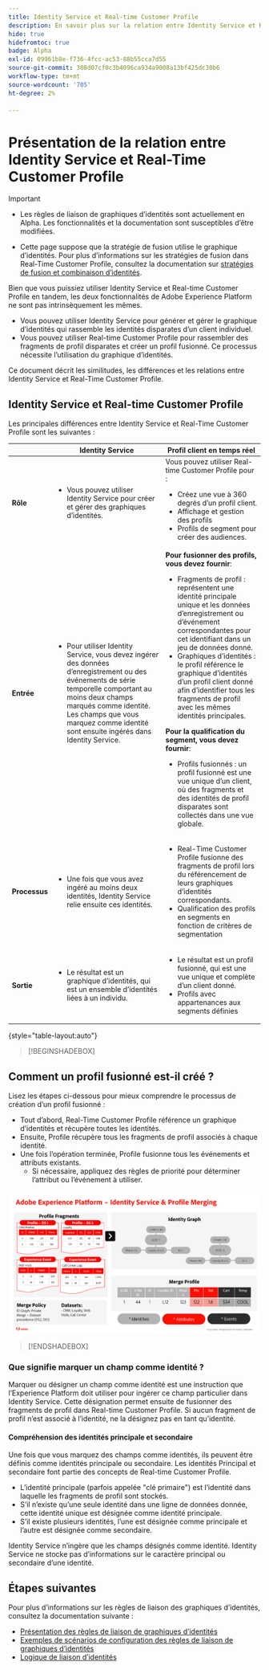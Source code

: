 ```yaml
---
title: Identity Service et Real-time Customer Profile
description: En savoir plus sur la relation entre Identity Service et Real-Time Customer Profile
hide: true
hidefromtoc: true
badge: Alpha
exl-id: 09961b8e-f736-4fcc-ac53-88b55cca7d55
source-git-commit: 308d07cf0c3b4096ca934a9008a13bf425dc30b6
workflow-type: tm+mt
source-wordcount: '705'
ht-degree: 2%

---
```


# Présentation de la relation entre Identity Service et Real-Time Customer Profile

>[!IMPORTANT]
>
>* Les règles de liaison de graphiques d’identités sont actuellement en Alpha. Les fonctionnalités et la documentation sont susceptibles d’être modifiées.
>
>* Cette page suppose que la stratégie de fusion utilise le graphique d’identités. Pour plus d’informations sur les stratégies de fusion dans Real-Time Customer Profile, consultez la documentation sur [stratégies de fusion et combinaison d’identités](../../profile/merge-policies/overview.md#identity-stitching).

Bien que vous puissiez utiliser Identity Service et Real-time Customer Profile en tandem, les deux fonctionnalités de Adobe Experience Platform ne sont pas intrinsèquement les mêmes.

* Vous pouvez utiliser Identity Service pour générer et gérer le graphique d’identités qui rassemble les identités disparates d’un client individuel.
* Vous pouvez utiliser Real-time Customer Profile pour rassembler des fragments de profil disparates et créer un profil fusionné. Ce processus nécessite l’utilisation du graphique d’identités.

Ce document décrit les similitudes, les différences et les relations entre Identity Service et Real-Time Customer Profile.

## Identity Service et Real-time Customer Profile

Les principales différences entre Identity Service et Real-Time Customer Profile sont les suivantes :

| | Identity Service | Profil client en temps réel |
| --- | --- |--- |
| **Rôle** | <ul><li>Vous pouvez utiliser Identity Service pour créer et gérer des graphiques d’identités.</li></ul> | Vous pouvez utiliser Real-time Customer Profile pour : <ul><li>Créez une vue à 360 degrés d’un profil client.</li><li>Affichage et gestion des profils</li><li>Profils de segment pour créer des audiences.</li></ul> |
| **Entrée** | <ul><li>Pour utiliser Identity Service, vous devez ingérer des données d’enregistrement ou des événements de série temporelle comportant au moins deux champs marqués comme identité. Les champs que vous marquez comme identité sont ensuite ingérés dans Identity Service.</li></ul> | **Pour fusionner des profils, vous devez fournir**: <ul><li>Fragments de profil : représentent une identité principale unique et les données d’enregistrement ou d’événement correspondantes pour cet identifiant dans un jeu de données donné.</li><li>Graphiques d’identités : le profil référence le graphique d’identités d’un profil client donné afin d’identifier tous les fragments de profil avec les mêmes identités principales.</li></ul> **Pour la qualification du segment, vous devez fournir**: <ul><li>Profils fusionnés : un profil fusionné est une vue unique d’un client, où des fragments et des identités de profil disparates sont collectés dans une vue globale.</li></ul> |
| **Processus** | <ul><li>Une fois que vous avez ingéré au moins deux identités, Identity Service relie ensuite ces identités.</li></ul> | <ul><li>Real-Time Customer Profile fusionne des fragments de profil lors du référencement de leurs graphiques d’identités correspondants.</li><li>Qualification des profils en segments en fonction de critères de segmentation</li></ul> |
| **Sortie** | <ul><li>Le résultat est un graphique d’identités, qui est un ensemble d’identités liées à un individu.</li></ul> | <ul><li>Le résultat est un profil fusionné, qui est une vue unique et complète d’un client donné.</li><li>Profils avec appartenances aux segments définies</li></ul> |

{style="table-layout:auto"}

>[!BEGINSHADEBOX]

## Comment un profil fusionné est-il créé ?

Lisez les étapes ci-dessous pour mieux comprendre le processus de création d’un profil fusionné :

* Tout d’abord, Real-Time Customer Profile référence un graphique d’identités et récupère toutes les identités.
* Ensuite, Profile récupère tous les fragments de profil associés à chaque identité.
* Une fois l’opération terminée, Profile fusionne tous les événements et attributs existants.
   * Si nécessaire, appliquez des règles de priorité pour déterminer l’attribut ou l’événement à utiliser.

![Graphique de flux détaillant le fonctionnement d’Identity Service et de la fusion de profils.](../images/identity-settings/identity-and-profile.png)

>[!ENDSHADEBOX]

### Que signifie marquer un champ comme identité ?

Marquer ou désigner un champ comme identité est une instruction que l’Experience Platform doit utiliser pour ingérer ce champ particulier dans Identity Service. Cette désignation permet ensuite de fusionner des fragments de profil dans Real-time Customer Profile. Si aucun fragment de profil n’est associé à l’identité, ne la désignez pas en tant qu’identité.

#### Compréhension des identités principale et secondaire

Une fois que vous marquez des champs comme identités, ils peuvent être définis comme identités principale ou secondaire. Les identités Principal et secondaire font partie des concepts de Real-time Customer Profile.

* L’identité principale (parfois appelée &quot;clé primaire&quot;) est l’identité dans laquelle les fragments de profil sont stockés.
* S’il n’existe qu’une seule identité dans une ligne de données donnée, cette identité unique est désignée comme identité principale.
* S’il existe plusieurs identités, l’une est désignée comme principale et l’autre est désignée comme secondaire.

Identity Service n’ingère que les champs désignés comme identité. Identity Service ne stocke pas d’informations sur le caractère principal ou secondaire d’une identité.

## Étapes suivantes

Pour plus d’informations sur les règles de liaison des graphiques d’identités, consultez la documentation suivante :

* [Présentation des règles de liaison de graphiques d’identités](./overview.md)
* [Exemples de scénarios de configuration des règles de liaison de graphiques d’identités](./example-scenarios.md)
* [Logique de liaison d’identités](./identity-linking-logic.md)

